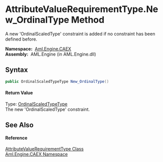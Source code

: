 AttributeValueRequirementType.New_OrdinalType Method
====================================================
A new 'OrdinalScaledType' constraint is added if no constraint has been defined before.

  **Namespace:**  [Aml.Engine.CAEX][1]  
  **Assembly:**  AML.Engine (in AML.Engine.dll)

Syntax
------

```csharp
public OrdinalScaledTypeType New_OrdinalType()
```

#### Return Value
Type: [OrdinalScaledTypeType][2]  
 The new 'OrdinalScaledType' constraint. 

See Also
--------

#### Reference
[AttributeValueRequirementType Class][3]  
[Aml.Engine.CAEX Namespace][1]  

[1]: ../README.md
[2]: ../OrdinalScaledTypeType/README.md
[3]: README.md
[4]: https://www.automationml.org
[5]: ../../icons/logoShade.png